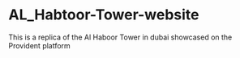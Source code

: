 # AL_Habtoor-Tower-website
This is a replica of the Al Haboor Tower in dubai showcased on the Provident platform
